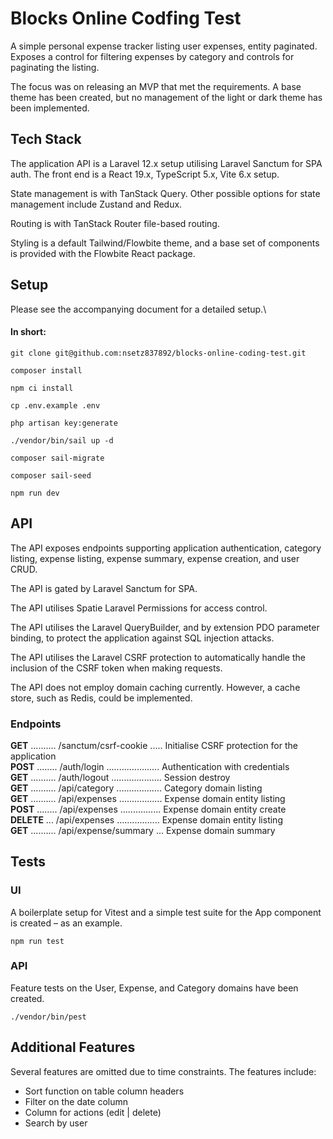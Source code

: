 # Blocks Online Codfing Test
A simple personal expense tracker listing user expenses, entity paginated. Exposes a control for filtering expenses by
category and controls for paginating the listing.

The focus was on releasing an MVP that met the requirements. A base theme has been created, but no management of the
light or dark theme has been implemented.
## Tech Stack
The application API is a Laravel 12.x setup utilising Laravel Sanctum for SPA auth. The front end is a React 19.x,
TypeScript 5.x, Vite 6.x setup.

State management is with TanStack Query. Other possible options for state management include Zustand and Redux.

Routing is with TanStack Router file-based routing.

Styling is a default Tailwind/Flowbite theme, and a base set of components is provided with the Flowbite React package.

## Setup
Please see the accompanying document for a detailed setup.\

#### In short:

`git clone git@github.com:nsetz837892/blocks-online-coding-test.git`

`composer install`

`npm ci install`

`cp .env.example .env`

`php artisan key:generate`

`./vendor/bin/sail up -d`

`composer sail-migrate`

`composer sail-seed`

`npm run dev`
## API
The API exposes endpoints supporting application authentication, category listing, expense listing, expense summary,
expense creation, and user CRUD.

The API is gated by Laravel Sanctum for SPA.

The API utilises Spatie Laravel Permissions for access control.

The API utilises the Laravel QueryBuilder, and by extension PDO parameter binding, to protect the application against
SQL injection attacks.

The API utilises the Laravel CSRF protection to automatically handle the inclusion of the CSRF token when making
requests.

The API does not employ domain caching currently. However, a cache store, such as Redis, could be implemented.
### Endpoints
**GET** .......... /sanctum/csrf-cookie ..... Initialise CSRF protection for the application\
**POST** ........ /auth/login ..................... Authentication with credentials\
**GET** .......... /auth/logout .................... Session destroy\
**GET** .......... /api/category .................. Category domain listing\
**GET** .......... /api/expenses ................. Expense domain entity listing\
**POST** ........ /api/expenses ................ Expense domain entity create\
**DELETE** ... /api/expenses ................. Expense domain entity listing\
**GET** .......... /api/expense/summary ... Expense domain summary
## Tests
### UI
A boilerplate setup for Vitest and a simple test suite for the App component is created – as an example.

`npm run test`
### API
Feature tests on the User, Expense, and Category domains have been created.

`./vendor/bin/pest`
## Additional Features
Several features are omitted due to time constraints. The features include:
- Sort function on table column headers
- Filter on the date column
- Column for actions (edit | delete)
- Search by user
